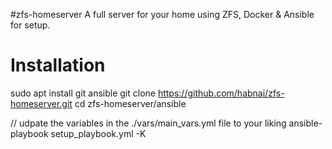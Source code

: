 #zfs-homeserver
A full server for your home using ZFS, Docker &amp; Ansible for setup.

# Installation
sudo apt install git ansible
git clone https://github.com/habnai/zfs-homeserver.git
cd zfs-homeserver/ansible

// udpate the variables in the ./vars/main_vars.yml file to your liking
ansible-playbook setup_playbook.yml -K



